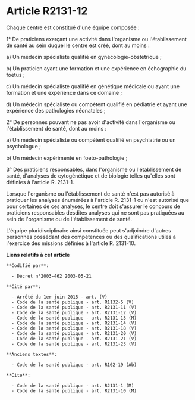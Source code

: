 # Article R2131-12

Chaque centre est constitué d'une équipe composée :

1° De praticiens exerçant une activité dans l'organisme ou l'établissement de santé au sein duquel le centre est créé, dont
au moins :

a) Un médecin spécialiste qualifié en gynécologie-obstétrique ;

b) Un praticien ayant une formation et une expérience en échographie du foetus ;

c) Un médecin spécialiste qualifié en génétique médicale ou ayant une formation et une expérience dans ce domaine ;

d) Un médecin spécialiste ou compétent qualifié en pédiatrie et ayant une expérience des pathologies néonatales ;

2° De personnes pouvant ne pas avoir d'activité dans l'organisme ou l'établissement de santé, dont au moins :

a) Un médecin spécialiste ou compétent qualifié en psychiatrie ou un psychologue ;

b) Un médecin expérimenté en foeto-pathologie ;

3° Des praticiens responsables, dans l'organisme ou l'établissement de santé, d'analyses de cytogénétique et de biologie
telles qu'elles sont définies à l'article R. 2131-1.

Lorsque l'organisme ou l'établissement de santé n'est pas autorisé à pratiquer les analyses énumérées à l'article R. 2131-1
ou n'est autorisé que pour certaines de ces analyses, le centre doit s'assurer le concours de praticiens responsables
desdites analyses qui ne sont pas pratiquées au sein de l'organisme ou de l'établissement de santé.

L'équipe pluridisciplinaire ainsi constituée peut s'adjoindre d'autres personnes possédant des compétences ou des
qualifications utiles à l'exercice des missions définies à l'article R. 2131-10.

**Liens relatifs à cet article**

	**Codifié par**:

	  - Décret n°2003-462 2003-05-21

	**Cité par**:

	  - Arrêté du 1er juin 2015 - art. (V)
	  - Code de la santé publique - art. R1132-5 (V)
	  - Code de la santé publique - art. R2131-11 (V)
	  - Code de la santé publique - art. R2131-12 (V)
	  - Code de la santé publique - art. R2131-13 (M)
	  - Code de la santé publique - art. R2131-14 (V)
	  - Code de la santé publique - art. R2131-18 (V)
	  - Code de la santé publique - art. R2131-20 (V)
	  - Code de la santé publique - art. R2131-21 (V)
	  - Code de la santé publique - art. R2131-23 (V)

	**Anciens textes**:

	  - Code de la santé publique - art. R162-19 (Ab)

	**Cite**:

	  - Code de la santé publique - art. R2131-1 (M)
	  - Code de la santé publique - art. R2131-10 (M)
